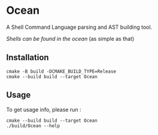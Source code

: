 # Ocean
A Shell Command Language parsing and AST building tool.

*Shells can be found in the ocean* (as simple as that)

## Installation

```
cmake -B build -DCMAKE_BUILD_TYPE=Release
cmake --build build --target Ocean
```

## Usage

To get usage info, please run :
```
cmake --build build --target Ocean
./build/Ocean --help
```
